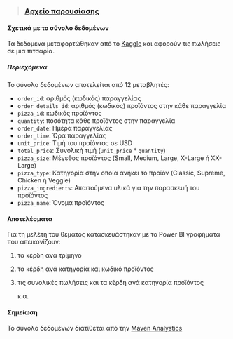 > ### [Αρχείο παρουσίασης](https://github.com/michailprev/Data-Analysis/blob/main/Power%20BI%20-%20Pizza%20Restaurant/Pizza%20Presentation.pdf)
>



#### Σχετικά με το σύνολο δεδομένων

Τα δεδομένα μεταφορτώθηκαν από το [Kaggle](https://www.kaggle.com/datasets/shilongzhuang/pizza-sales) και αφορούν τις πωλήσεις σε μια πιτσαρία.



##### **Περιεχόμενα**

Το σύνολο δεδομένων αποτελείται από 12 μεταβλητές:

- `order_id`: αριθμός (κωδικός) παραγγελίας 
- `order_details_id`: αριθμός (κωδικός) προϊόντος στην κάθε παραγγελία
- `pizza_id`: κωδικός προϊόντος
- `quantity`: ποσότητα κάθε προϊόντος στην παραγγελία
- `order_date`: Ημέρα παραγγελίας
- `order_time`: Ώρα παραγγελίας
- `unit_price`: Τιμή του προϊόντος σε USD
- `total_price`: Συνολική τιμή (`unit_price` * `quantity`)
- `pizza_size`: Μέγεθος προϊόντος (Small, Medium, Large, X-Large ή XX-Large)
- `pizza_type`: Κατηγορία στην οποία ανήκει το προϊόν (Classic, Supreme, Chicken ή Veggie)
- `pizza_ingredients`: Απαιτούμενα υλικά για την παρασκευή του προϊόντος
- `pizza_name`: Όνομα προϊόντος



#### **Αποτελέσματα**

Για τη μελέτη του θέματος κατασκευάστηκαν με το Power BI γραφήματα που απεικονίζουν:

1. τα κέρδη ανά τρίμηνο

2. τα κέρδη ανά κατηγορία και κωδικό προϊόντος

3. τις συνολικές πωλήσεις και τα κέρδη ανά κατηγορία προϊόντος

   κ.α.



#### **Σημείωση**

To σύνολο δεδομένων διατίθεται από την [Maven Analystics](https://www.mavenanalytics.io/blog/maven-pizza-challenge)

 